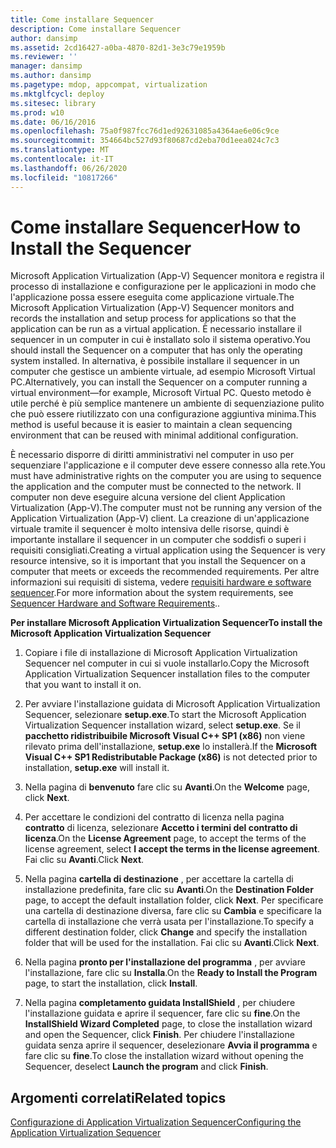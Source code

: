```yaml
---
title: Come installare Sequencer
description: Come installare Sequencer
author: dansimp
ms.assetid: 2cd16427-a0ba-4870-82d1-3e3c79e1959b
ms.reviewer: ''
manager: dansimp
ms.author: dansimp
ms.pagetype: mdop, appcompat, virtualization
ms.mktglfcycl: deploy
ms.sitesec: library
ms.prod: w10
ms.date: 06/16/2016
ms.openlocfilehash: 75a0f987fcc76d1ed92631085a4364ae6e06c9ce
ms.sourcegitcommit: 354664bc527d93f80687cd2eba70d1eea024c7c3
ms.translationtype: MT
ms.contentlocale: it-IT
ms.lasthandoff: 06/26/2020
ms.locfileid: "10817266"
---
```

# <span data-ttu-id="e5731-103">Come installare Sequencer</span><span class="sxs-lookup"><span data-stu-id="e5731-103">How to Install the Sequencer</span></span>


<span data-ttu-id="e5731-104">Microsoft Application Virtualization (App-V) Sequencer monitora e registra il processo di installazione e configurazione per le applicazioni in modo che l'applicazione possa essere eseguita come applicazione virtuale.</span><span class="sxs-lookup"><span data-stu-id="e5731-104">The Microsoft Application Virtualization (App-V) Sequencer monitors and records the installation and setup process for applications so that the application can be run as a virtual application.</span></span> <span data-ttu-id="e5731-105">È necessario installare il sequencer in un computer in cui è installato solo il sistema operativo.</span><span class="sxs-lookup"><span data-stu-id="e5731-105">You should install the Sequencer on a computer that has only the operating system installed.</span></span> <span data-ttu-id="e5731-106">In alternativa, è possibile installare il sequencer in un computer che gestisce un ambiente virtuale, ad esempio Microsoft Virtual PC.</span><span class="sxs-lookup"><span data-stu-id="e5731-106">Alternatively, you can install the Sequencer on a computer running a virtual environment—for example, Microsoft Virtual PC.</span></span> <span data-ttu-id="e5731-107">Questo metodo è utile perché è più semplice mantenere un ambiente di sequenziazione pulito che può essere riutilizzato con una configurazione aggiuntiva minima.</span><span class="sxs-lookup"><span data-stu-id="e5731-107">This method is useful because it is easier to maintain a clean sequencing environment that can be reused with minimal additional configuration.</span></span>

<span data-ttu-id="e5731-108">È necessario disporre di diritti amministrativi nel computer in uso per sequenziare l'applicazione e il computer deve essere connesso alla rete.</span><span class="sxs-lookup"><span data-stu-id="e5731-108">You must have administrative rights on the computer you are using to sequence the application and the computer must be connected to the network.</span></span> <span data-ttu-id="e5731-109">Il computer non deve eseguire alcuna versione del client Application Virtualization (App-V).</span><span class="sxs-lookup"><span data-stu-id="e5731-109">The computer must not be running any version of the Application Virtualization (App-V) client.</span></span> <span data-ttu-id="e5731-110">La creazione di un'applicazione virtuale tramite il sequencer è molto intensiva delle risorse, quindi è importante installare il sequencer in un computer che soddisfi o superi i requisiti consigliati.</span><span class="sxs-lookup"><span data-stu-id="e5731-110">Creating a virtual application using the Sequencer is very resource intensive, so it is important that you install the Sequencer on a computer that meets or exceeds the recommended requirements.</span></span> <span data-ttu-id="e5731-111">Per altre informazioni sui requisiti di sistema, vedere [requisiti hardware e software sequencer](sequencer-hardware-and-software-requirements.md).</span><span class="sxs-lookup"><span data-stu-id="e5731-111">For more information about the system requirements, see [Sequencer Hardware and Software Requirements](sequencer-hardware-and-software-requirements.md)..</span></span>

**<span data-ttu-id="e5731-112">Per installare Microsoft Application Virtualization Sequencer</span><span class="sxs-lookup"><span data-stu-id="e5731-112">To install the Microsoft Application Virtualization Sequencer</span></span>**

1.  <span data-ttu-id="e5731-113">Copiare i file di installazione di Microsoft Application Virtualization Sequencer nel computer in cui si vuole installarlo.</span><span class="sxs-lookup"><span data-stu-id="e5731-113">Copy the Microsoft Application Virtualization Sequencer installation files to the computer that you want to install it on.</span></span>

2.  <span data-ttu-id="e5731-114">Per avviare l'installazione guidata di Microsoft Application Virtualization Sequencer, selezionare **setup.exe**.</span><span class="sxs-lookup"><span data-stu-id="e5731-114">To start the Microsoft Application Virtualization Sequencer installation wizard, select **setup.exe**.</span></span> <span data-ttu-id="e5731-115">Se il **pacchetto ridistribuibile Microsoft Visual C++ SP1 (x86)** non viene rilevato prima dell'installazione, **setup.exe** lo installerà.</span><span class="sxs-lookup"><span data-stu-id="e5731-115">If the **Microsoft Visual C++ SP1 Redistributable Package (x86)** is not detected prior to installation, **setup.exe** will install it.</span></span>

3.  <span data-ttu-id="e5731-116">Nella pagina di **benvenuto** fare clic su **Avanti**.</span><span class="sxs-lookup"><span data-stu-id="e5731-116">On the **Welcome** page, click **Next**.</span></span>

4.  <span data-ttu-id="e5731-117">Per accettare le condizioni del contratto di licenza nella pagina **contratto** di licenza, selezionare **Accetto i termini del contratto di licenza**.</span><span class="sxs-lookup"><span data-stu-id="e5731-117">On the **License Agreement** page, to accept the terms of the license agreement, select **I accept the terms in the license agreement**.</span></span> <span data-ttu-id="e5731-118">Fai clic su **Avanti**.</span><span class="sxs-lookup"><span data-stu-id="e5731-118">Click **Next**.</span></span>

5.  <span data-ttu-id="e5731-119">Nella pagina **cartella di destinazione** , per accettare la cartella di installazione predefinita, fare clic su **Avanti**.</span><span class="sxs-lookup"><span data-stu-id="e5731-119">On the **Destination Folder** page, to accept the default installation folder, click **Next**.</span></span> <span data-ttu-id="e5731-120">Per specificare una cartella di destinazione diversa, fare clic su **Cambia** e specificare la cartella di installazione che verrà usata per l'installazione.</span><span class="sxs-lookup"><span data-stu-id="e5731-120">To specify a different destination folder, click **Change** and specify the installation folder that will be used for the installation.</span></span> <span data-ttu-id="e5731-121">Fai clic su **Avanti**.</span><span class="sxs-lookup"><span data-stu-id="e5731-121">Click **Next**.</span></span>

6.  <span data-ttu-id="e5731-122">Nella pagina **pronto per l'installazione del programma** , per avviare l'installazione, fare clic su **Installa**.</span><span class="sxs-lookup"><span data-stu-id="e5731-122">On the **Ready to Install the Program** page, to start the installation, click **Install**.</span></span>

7.  <span data-ttu-id="e5731-123">Nella pagina **completamento guidata InstallShield** , per chiudere l'installazione guidata e aprire il sequencer, fare clic su **fine**.</span><span class="sxs-lookup"><span data-stu-id="e5731-123">On the **InstallShield Wizard Completed** page, to close the installation wizard and open the Sequencer, click **Finish**.</span></span> <span data-ttu-id="e5731-124">Per chiudere l'installazione guidata senza aprire il sequencer, deselezionare **Avvia il programma** e fare clic su **fine**.</span><span class="sxs-lookup"><span data-stu-id="e5731-124">To close the installation wizard without opening the Sequencer, deselect **Launch the program** and click **Finish**.</span></span>

## <span data-ttu-id="e5731-125">Argomenti correlati</span><span class="sxs-lookup"><span data-stu-id="e5731-125">Related topics</span></span>


[<span data-ttu-id="e5731-126">Configurazione di Application Virtualization Sequencer</span><span class="sxs-lookup"><span data-stu-id="e5731-126">Configuring the Application Virtualization Sequencer</span></span>](configuring-the-application-virtualization-sequencer.md)

 

 





